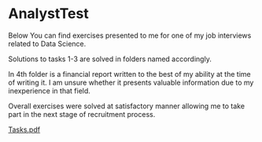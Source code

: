 # AnalystTest
Below You can find exercises presented to me for one of my job interviews related to Data Science.

Solutions to tasks 1-3 are solved in folders named accordingly.

In 4th folder is a financial report written to the best of my ability at the time of writing it. I am unsure whether it presents valuable information due to my inexperience in that field.

Overall exercises were solved at satisfactory manner allowing me to take part in the next stage of recruitment process.

[Tasks.pdf](https://github.com/arturpiszczatowski/AnalystTest/files/10387444/Tasks.pdf)
